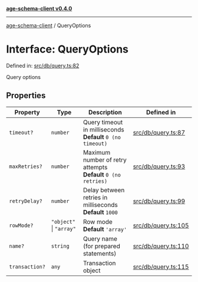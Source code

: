 [**age-schema-client v0.4.0**](../index.md)

***

[age-schema-client](../index.md) / QueryOptions

# Interface: QueryOptions

Defined in: [src/db/query.ts:82](https://github.com/standardbeagle/ageSchemaClient/blob/main/src/db/query.ts#L82)

Query options

## Properties

| Property | Type | Description | Defined in |
| ------ | ------ | ------ | ------ |
| <a id="timeout"></a> `timeout?` | `number` | Query timeout in milliseconds **Default** `0 (no timeout)` | [src/db/query.ts:87](https://github.com/standardbeagle/ageSchemaClient/blob/main/src/db/query.ts#L87) |
| <a id="maxretries"></a> `maxRetries?` | `number` | Maximum number of retry attempts **Default** `0 (no retries)` | [src/db/query.ts:93](https://github.com/standardbeagle/ageSchemaClient/blob/main/src/db/query.ts#L93) |
| <a id="retrydelay"></a> `retryDelay?` | `number` | Delay between retries in milliseconds **Default** `1000` | [src/db/query.ts:99](https://github.com/standardbeagle/ageSchemaClient/blob/main/src/db/query.ts#L99) |
| <a id="rowmode"></a> `rowMode?` | `"object"` \| `"array"` | Row mode **Default** `'array'` | [src/db/query.ts:105](https://github.com/standardbeagle/ageSchemaClient/blob/main/src/db/query.ts#L105) |
| <a id="name"></a> `name?` | `string` | Query name (for prepared statements) | [src/db/query.ts:110](https://github.com/standardbeagle/ageSchemaClient/blob/main/src/db/query.ts#L110) |
| <a id="transaction"></a> `transaction?` | `any` | Transaction object | [src/db/query.ts:115](https://github.com/standardbeagle/ageSchemaClient/blob/main/src/db/query.ts#L115) |

